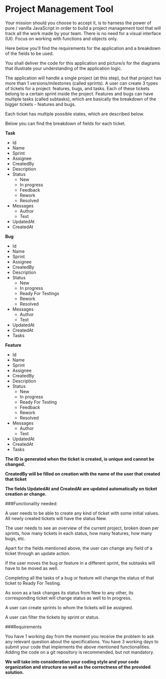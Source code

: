 
# Project Management Tool

Your mission should you choose to accept it, is to harness the power of pure / vanilla JavaScript in order to build a project management tool that will track all the work made by your team. There is no need for a visual interface (UI). Focus on working with functions and objects only.

Here below you’ll find the requirements for the application and a breakdown of the fields to be used.

You shall deliver the code for this application and picture/s for the diagrams that illustrate your understanding of the application logic.

The application will handle a single project (at this step), but that project has more than 1 versions/milestones (called sprints).
A user can create 3 types of tickets for a project: features, bugs, and tasks. Each of these tickets belong to a certain sprint inside the project. Features and bugs can have multiple tasks (called subtasks), which are basically the breakdown of the bigger tickets - features and bugs.

Each ticket has multiple possible states, which are described below.

Below you can find the breakdown of fields for each ticket.

**Task**
* Id
* Name
* Sprint
* Assignee
* CreatedBy
* Description
* Status
  * New
  * In progress
  * Feedback
  * Rework
  * Resolved
* Messages
  * Author
  * Text
* UpdatedAt
* CreatedAt

**Bug**
* Id
* Name
* Sprint
* Assignee
* CreatedBy
* Description
* Status
  * New
  * In progress
  * Ready For Testings
  * Rework
  * Resolved
* Messages
  * Author
  * Text
* UpdatedAt
* CreatedAt
* Tasks

**Feature**
* Id
* Name
* Sprint
* Assignee
* CreatedBy
* Description
* Status
  * New
  * In progress
  * Ready For Testing
  * Feedback
  * Rework
  * Resolved
* Messages
  * Author
  * Text
* UpdatedAt
* CreatedAt
* Tasks


**The ID is generated when the ticket is created, is unique and cannot be changed.**

**CreatedBy will be filled on creation with the name of the user that created that ticket**

**The fields UpdatedAt and CreatedAt are updated automatically on ticket creation or change.**



###Functionality needed:

A user needs to be able to create any kind of ticket with some initial values. All newly created tickets will have the status New.

The user needs to see an overview of the current project, broken down per sprints, how many tickets in each status, how many features, how many bugs, etc.

Apart for the fields mentioned above, the user can change any field of a ticket through an update action.

If the user moves the bug or feature in a different sprint, the subtasks will have to be moved as well.

Completing all the tasks of a bug or feature will change the status of that ticket to Ready For Testing.

As soon as a task changes its status from New to any other, its corresponding ticket will change status as well to In progress.

A user can create sprints to whom the tickets will be assigned.

A user can filter the tickets by sprint or status.

###Requirements

You have 1 working day from the moment you receive the problem to ask any relevant question about the specifications.
You have 3 working days to submit your code that implements the above mentioned functionalities. Adding the code on a git repository is recommended, but not mandatory.

 **We will take into consideration your coding style and your code organization and structure as well as the correctness of the provided solution.**
